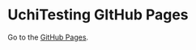 UchiTesting GItHub Pages
========================

Go to the [GitHub Pages](https://uchitesting.github.io/).
